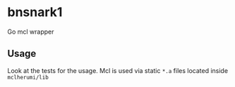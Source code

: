 # bnsnark1
Go mcl wrapper

## Usage
Look at the tests for the usage. Mcl is used via static `*.a` files located inside `mclherumi/lib`


